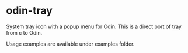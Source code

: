 # odin-tray
System tray icon with a popup menu for Odin. This is a direct port of [tray](https://github.com/dmikushin/tray) from c to Odin.

Usage examples are available under examples folder.
